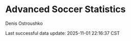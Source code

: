 # Advanced Soccer Statistics
Denis Ostroushko

<!-- gfm -->

Last successful data update: 2025-11-01 22:16:37 CST

